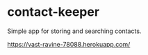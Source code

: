 # contact-keeper

Simple app for storing and searching contacts.

https://vast-ravine-78088.herokuapp.com/
